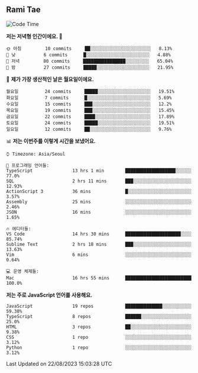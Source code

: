 ## Rami Tae

<!--START_SECTION:waka-->
![Code Time](http://img.shields.io/badge/Code%20Time-929%20hrs%2042%20mins-blue)

**저는 저녁형 인간이에요. 🦉** 

```text
🌞 아침         10 commits     ██░░░░░░░░░░░░░░░░░░░░░░░   8.13% 
🌆 낮　         6 commits      █░░░░░░░░░░░░░░░░░░░░░░░░   4.88% 
🌃 저녁         80 commits     ████████████████░░░░░░░░░   65.04% 
🌙 밤　         27 commits     █████░░░░░░░░░░░░░░░░░░░░   21.95%

```
📅 **제가 가장 생산적인 날은 월요일이에요.** 

```text
월요일          24 commits     █████░░░░░░░░░░░░░░░░░░░░   19.51% 
화요일          7 commits      █░░░░░░░░░░░░░░░░░░░░░░░░   5.69% 
수요일          15 commits     ███░░░░░░░░░░░░░░░░░░░░░░   12.2% 
목요일          19 commits     ███░░░░░░░░░░░░░░░░░░░░░░   15.45% 
금요일          22 commits     ████░░░░░░░░░░░░░░░░░░░░░   17.89% 
토요일          24 commits     █████░░░░░░░░░░░░░░░░░░░░   19.51% 
일요일          12 commits     ██░░░░░░░░░░░░░░░░░░░░░░░   9.76%

```


📊 **저는 이번주를 이렇게 시간을 보냈어요.** 

```text
⌚︎ Timezone: Asia/Seoul

💬 프로그래밍 언어들: 
TypeScript               13 hrs 1 min        ███████████████████░░░░░░   77.0% 
SQL                      2 hrs 11 mins       ███░░░░░░░░░░░░░░░░░░░░░░   12.93% 
ActionScript 3           36 mins             █░░░░░░░░░░░░░░░░░░░░░░░░   3.57% 
Assembly                 25 mins             ░░░░░░░░░░░░░░░░░░░░░░░░░   2.46% 
JSON                     16 mins             ░░░░░░░░░░░░░░░░░░░░░░░░░   1.65%

🔥 에디터들: 
VS Code                  14 hrs 30 mins      █████████████████████░░░░   85.74% 
Sublime Text             2 hrs 18 mins       ███░░░░░░░░░░░░░░░░░░░░░░   13.63% 
Vim                      6 mins              ░░░░░░░░░░░░░░░░░░░░░░░░░   0.64%

💻 운영 체제들: 
Mac                      16 hrs 55 mins      █████████████████████████   100.0%

```

**저는 주로 JavaScript 언어를 사용해요.** 

```text
JavaScript               19 repos            ██████████████░░░░░░░░░░░   59.38% 
TypeScript               8 repos             ██████░░░░░░░░░░░░░░░░░░░   25.0% 
HTML                     3 repos             ██░░░░░░░░░░░░░░░░░░░░░░░   9.38% 
CSS                      1 repo              ░░░░░░░░░░░░░░░░░░░░░░░░░   3.12% 
Python                   1 repo              ░░░░░░░░░░░░░░░░░░░░░░░░░   3.12%

```



 Last Updated on 22/08/2023 15:03:28 UTC
<!--END_SECTION:waka-->
